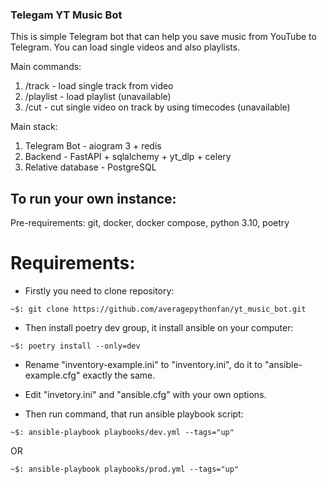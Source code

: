 ### Telegam YT Music Bot

This is simple Telegram bot that can help you save music from YouTube to Telegram.
You can load single videos and also playlists.

Main commands:
1. /track - load single track from video
2. /playlist - load playlist (unavailable)
3. /cut - cut single video on track by using timecodes (unavailable)

Main stack:
1. Telegram Bot - aiogram 3 + redis
2. Backend - FastAPI + sqlalchemy + yt_dlp + celery
3. Relative database - PostgreSQL


## To run your own instance:
Pre-requirements: git, docker, docker compose, python 3.10, poetry

# Requirements:
- Firstly you need to clone repository:
```
~$: git clone https://github.com/averagepythonfan/yt_music_bot.git
```

- Then install poetry dev group, it install ansible on your computer:
```
~$: poetry install --only=dev
```

- Rename "inventory-example.ini" to "inventory.ini",
do it to "ansible-example.cfg" exactly the same.

- Edit "invetory.ini" and "ansible.cfg" with your own options.

- Then run command, that run ansible playbook script:
```
~$: ansible-playbook playbooks/dev.yml --tags="up"
```
OR
```
~$: ansible-playbook playbooks/prod.yml --tags="up"
```
